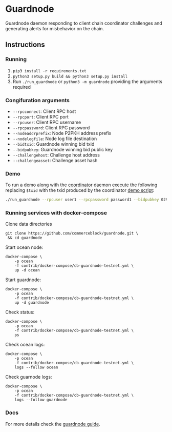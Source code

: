 # Guardnode

Guardnode daemon responding to client chain coordinator challenges and generating alerts for misbehavior on the chain.

## Instructions

### Running

1. `pip3 install -r requirements.txt`
2. `python3 setup.py build && python3 setup.py install`
3. Run `./run_guardnode` or `python3 -m guardnode` providing the arguments required

### Congifuration arguments

- `--rpcconnect`: Client RPC host
- `--rpcport`: Client RPC port
- `--rpcuser`: Client RPC username
- `--rpcpassword`: Client RPC password
- `--nodeaddrprefix`: Node P2PKH address prefix
- `--nodelogfile`: Node log file destination
- `--bidtxid`: Guardnode winning bid txid
- `--bidpubkey`: Guardnode winning bid public key
- `--challengehost`: Challenge host address
- `--challengeasset`: Challenge asset hash

### Demo

To run a demo along with the [coordinator](https://github.com/commerceblock/coordinator) daemon execute the following replacing `$txid` with the txid produced by the coordinator [demo script](https://github.com/commerceblock/coordinator/scripts/demo.sh):

```bash
./run_guardnode --rpcuser user1 --rpcpassword password1 --bidpubkey 029aaa76fcf7b8012041c6b4375ad476408344d842000087aa93c5a33f65d50d92 --challengeasset 73be00507b15f79efccd0184b7ca8367372dfd5334ae8991a492f5f354073c88 --bidtxid $txid
```

### Running services with docker-compose

Clone data directories

```console
git clone https://github.com/commerceblock/guardnode.git \
 && cd guardnode
```

Start ocean node:

```console
docker-compose \
    -p ocean
    -f contrib/docker-compose/cb-guardnode-testnet.yml \
    up -d ocean
```
    
Start guardnode:

```console
docker-compose \
    -p ocean
    -f contrib/docker-compose/cb-guardnode-testnet.yml \
    up -d guardnode
```

Check status:

```console
docker-compose \
    -p ocean
    -f contrib/docker-compose/cb-guardnode-testnet.yml \
    ps
```
    
Check ocean logs:

```console
docker-compose \
    -p ocean
    -f contrib/docker-compose/cb-guardnode-testnet.yml \
    logs --follow ocean
```

Check guarnode logs:

```console
docker-compose \
    -p ocean
    -f contrib/docker-compose/cb-guardnode-testnet.yml \
    logs --follow guardnode
```

### Docs

For more details check the [guardnode guide](https://commerceblock.readthedocs.io/en/latest/guardnode-guide/index.html).
